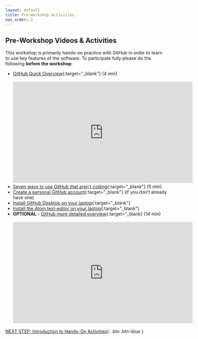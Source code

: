 ```yaml
---
layout: default
title: Pre-Workshop Activities
nav_order: 2
---
```

## Pre-Workshop Videos & Activities
This workshop is primarily hands-on practice with GitHub in order to learn to use key features of the software. To participate fully please do the following **before the workshop**:

-   [GitHub Quick Overview](https://www.youtube.com/watch?v=w3jLJU7DT5E){:target="_blank"} (4 min)<br><br>
    <iframe width="560" height="315" src="https://www.youtube.com/embed/w3jLJU7DT5E" title="YouTube video player" frameborder="0" allow="accelerometer; autoplay; clipboard-write; encrypted-media; gyroscope; picture-in-picture" allowfullscreen></iframe>
-   [Seven ways to use GitHub that aren't coding](http://bit.ly/2vMUTfA){:target="_blank"} (5 min)
-   [Create a personal GitHub account](https://github.com/join){:target="_blank"} (if you don’t already have one)
-   [Install GitHub Desktop on your laptop](https://desktop.github.com/){:target="_blank"}
-   [Install the Atom text-editor on your laptop](https://atom.io/){:target="_blank"}
-   **OPTIONAL -** [GitHub more detailed overview](http://bit.ly/2HGZl4n){:target="_blank} (14 min)<br><br>
    <iframe width="560" height="315" src="https://www.youtube.com/embed/BCQHnlnPusY" title="YouTube video player" frameborder="0" allow="accelerometer; autoplay; clipboard-write; encrypted-media; gyroscope; picture-in-picture" allowfullscreen></iframe><br>

[NEXT STEP: Introduction to Hands-On Activities](activities-intro.html){: .btn .btn-blue }
